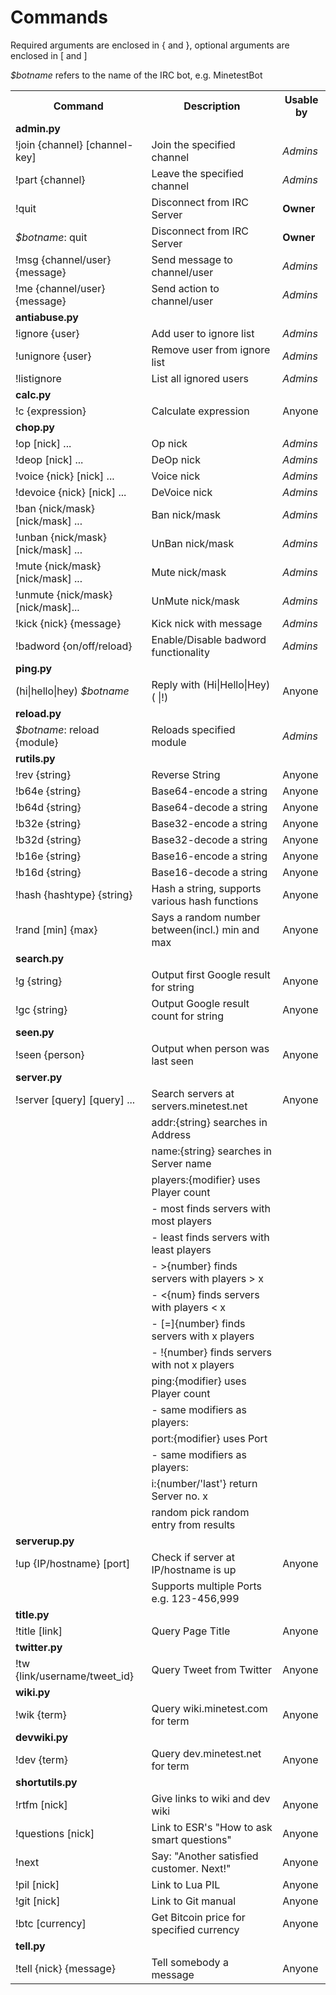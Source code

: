 Commands
========
Required arguments are enclosed in { and }, optional arguments are enclosed in [ and ]

<i>$botname</i> refers to the name of the IRC bot, e.g. MinetestBot

<table>
    <tr> <th>Command</th>                            <th>Description</th>                                     <th>Usable by</th>    </tr>
    <tr> <td><b>admin.py</b></td>                    <td></td>                                                <td></td>              </tr>
    <tr> <td>!join {channel} [channel-key]</td>      <td>Join the specified channel</td>                      <td><i>Admins</i></td> </tr>
    <tr> <td>!part {channel}</td>                    <td>Leave the specified channel</td>                     <td><i>Admins</i></td> </tr>
    <tr> <td>!quit</td>                              <td>Disconnect from IRC Server</td>                      <td><b>Owner</b></td>  </tr>
    <tr> <td><i>$botname</i>: quit</td>              <td>Disconnect from IRC Server</td>                      <td><b>Owner</b></td>  </tr>
    <tr> <td>!msg {channel/user} {message}</td>      <td>Send message to channel/user</td>                    <td><i>Admins</i></td> </tr>
    <tr> <td>!me {channel/user} {message}</td>       <td>Send action to channel/user</td>                     <td><i>Admins</i></td> </tr>
    <tr> <td><b>antiabuse.py</b></td>                <td></td>                                                <td></td>              </tr>
    <tr> <td>!ignore {user}</td>                     <td>Add user to ignore list</td>                         <td><i>Admins</i></td> </tr>
    <tr> <td>!unignore {user}</td>                   <td>Remove user from ignore list</td>                    <td><i>Admins</i></td> </tr>
    <tr> <td>!listignore</td>                        <td>List all ignored users</td>                          <td><i>Admins</i></td> </tr>
    <tr> <td><b>calc.py</b></td>                     <td></td>                                                <td></td>              </tr>
    <tr> <td>!c {expression}</td>                    <td>Calculate expression</td>                            <td>Anyone</td>        </tr>
    <tr> <td><b>chop.py</b></td>                     <td></td>                                                <td></td>              </tr>
    <tr> <td>!op [nick] ...</td>                     <td>Op nick</td>                                         <td><i>Admins</i></td> </tr>
    <tr> <td>!deop [nick] ...</td>                   <td>DeOp nick</td>                                       <td><i>Admins</i></td> </tr>
    <tr> <td>!voice {nick} [nick] ...</td>           <td>Voice nick</td>                                      <td><i>Admins</i></td> </tr>
    <tr> <td>!devoice {nick} [nick] ...</td>         <td>DeVoice nick</td>                                    <td><i>Admins</i></td> </tr>
    <tr> <td>!ban {nick/mask} [nick/mask] ...</td>   <td>Ban nick/mask</td>                                   <td><i>Admins</i></td> </tr>
    <tr> <td>!unban {nick/mask} [nick/mask] ...</td> <td>UnBan nick/mask</td>                                 <td><i>Admins</i></td> </tr>
    <tr> <td>!mute {nick/mask} [nick/mask] ...</td>  <td>Mute nick/mask</td>                                  <td><i>Admins</i></td> </tr>
    <tr> <td>!unmute {nick/mask} [nick/mask]...</td> <td>UnMute nick/mask</td>                                <td><i>Admins</i></td> </tr>
    <tr> <td>!kick {nick} {message}</td>             <td>Kick nick with message</td>                          <td><i>Admins</i></td> </tr>
    <tr> <td>!badword {on/off/reload}</td>           <td>Enable/Disable badword functionality</td>            <td><i>Admins</i></td> </tr>
    <tr> <td><b>ping.py</b></td>                     <td></td>                                                <td></td>              </tr>
    <tr> <td>(hi|hello|hey) <i>$botname</i></td>     <td>Reply with (Hi|Hello|Hey)( |!)</td>                  <td>Anyone</td>        </tr>
    <tr> <td><b>reload.py</b></td>                   <td></td>                                                <td></td>              </tr>
    <tr> <td><i>$botname</i>: reload {module}</td>   <td>Reloads specified module</td>                        <td><i>Admins</i></td> </tr>
    <tr> <td><b>rutils.py</b></td>                   <td></td>                                                <td></td>              </tr>
    <tr> <td>!rev {string}</td>                      <td>Reverse String</td>                                  <td>Anyone</td>        </tr>
    <tr> <td>!b64e {string}</td>                     <td>Base64-encode a string</td>                          <td>Anyone</td>        </tr>
    <tr> <td>!b64d {string}</td>                     <td>Base64-decode a string</td>                          <td>Anyone</td>        </tr>
    <tr> <td>!b32e {string}</td>                     <td>Base32-encode a string</td>                          <td>Anyone</td>        </tr>
    <tr> <td>!b32d {string}</td>                     <td>Base32-decode a string</td>                          <td>Anyone</td>        </tr>
    <tr> <td>!b16e {string}</td>                     <td>Base16-encode a string</td>                          <td>Anyone</td>        </tr>
    <tr> <td>!b16d {string}</td>                     <td>Base16-decode a string</td>                          <td>Anyone</td>        </tr>
    <tr> <td>!hash {hashtype} {string}</td>          <td>Hash a string, supports various hash functions</td>  <td>Anyone</td>        </tr>
    <tr> <td>!rand [min] {max}</td>                  <td>Says a random number between(incl.) min and max</td> <td>Anyone</td>        </tr>
    <tr> <td><b>search.py</b></td>                   <td></td>                                                <td></td>              </tr>
    <tr> <td>!g {string}</td>                        <td>Output first Google result for string</td>           <td>Anyone</td>        </tr>
    <tr> <td>!gc {string}</td>                       <td>Output Google result count for string</td>           <td>Anyone</td>        </tr>
    <tr> <td><b>seen.py</b></td>                     <td></td>                                                <td></td>              </tr>
    <tr> <td>!seen {person}</td>                     <td>Output when person was last seen</td>                <td>Anyone</td>        </tr>
    <tr> <td><b>server.py</b></td>                   <td></td>                                                <td></td>              </tr>
    <tr> <td>!server [query] [query] ...</td>        <td>Search servers at servers.minetest.net</td>          <td>Anyone</td>        </tr>
    <tr> <td></td>                                   <td>addr:{string} searches in Address</td>               <td></td>              </tr>
    <tr> <td></td>                                   <td>name:{string} searches in Server name</td>           <td></td>              </tr>
    <tr> <td></td>                                   <td>players:{modifier} uses Player count</td>            <td></td>              </tr>
    <tr> <td></td>                                   <td>- most finds servers with most players</td>          <td></td>              </tr>
    <tr> <td></td>                                   <td>- least finds servers with least players</td>        <td></td>              </tr>
    <tr> <td></td>                                   <td>- >{number} finds servers with players > x</td>      <td></td>              </tr>
    <tr> <td></td>                                   <td>- &lt;{num} finds servers with players &lt; x</td>   <td></td>              </tr>
    <tr> <td></td>                                   <td>- [=]{number} finds servers with x players</td>      <td></td>              </tr>
    <tr> <td></td>                                   <td>- !{number} finds servers with not x players</td>    <td></td>              </tr>
    <tr> <td></td>                                   <td>ping:{modifier} uses Player count</td>               <td></td>              </tr>
    <tr> <td></td>                                   <td>- same modifiers as players:</td>                    <td></td>              </tr>
    <tr> <td></td>                                   <td>port:{modifier} uses Port</td>                       <td></td>              </tr>
    <tr> <td></td>                                   <td>- same modifiers as players:</td>                    <td></td>              </tr>
    <tr> <td></td>                                   <td>i:{number/'last'} return Server no. x</td>           <td></td>              </tr>
    <tr> <td></td>                                   <td>random pick random entry from results</td>           <td></td>              </tr>
    <tr> <td><b>serverup.py</b></td>                 <td></td>                                                <td></td>              </tr>
    <tr> <td>!up {IP/hostname} [port]</td>           <td>Check if server at IP/hostname is up</td>            <td>Anyone</td>        </tr>
    <tr> <td></td>                                   <td>Supports multiple Ports e.g. 123-456,999</td>        <td></td>              </tr>
    <tr> <td><b>title.py</b></td>                    <td></td>                                                <td></td>              </tr>
    <tr> <td>!title [link]</td>                      <td>Query Page Title</td>                                <td>Anyone</td>        </tr>
    <tr> <td><b>twitter.py</b></td>                  <td></td>                                                <td></td>              </tr>
    <tr> <td>!tw {link/username/tweet_id}</td>       <td>Query Tweet from Twitter</td>                        <td>Anyone</td>        </tr>
    <tr> <td><b>wiki.py</b></td>                     <td></td>                                                <td></td>              </tr>
    <tr> <td>!wik {term}</td>                        <td>Query wiki.minetest.com for term</td>                <td>Anyone</td>        </tr>
    <tr> <td><b>devwiki.py</b></td>                  <td></td>                                                <td></td>              </tr>
    <tr> <td>!dev {term}</td>                        <td>Query dev.minetest.net for term</td>                 <td>Anyone</td>        </tr>
    <tr> <td><b>shortutils.py</b></td>               <td></td>                                                <td></td>              </tr>
    <tr> <td>!rtfm [nick]</td>                       <td>Give links to wiki and dev wiki</td>                 <td>Anyone</td>        </tr>
    <tr> <td>!questions [nick]</td>                  <td>Link to ESR's "How to ask smart questions"</td>      <td>Anyone</td>        </tr>
    <tr> <td>!next</td>                              <td>Say: "Another satisfied customer. Next!"</td>        <td>Anyone</td>        </tr>
    <tr> <td>!pil [nick]</td>                        <td>Link to Lua PIL</td>                                 <td>Anyone</td>        </tr>
    <tr> <td>!git [nick]</td>                        <td>Link to Git manual</td>                              <td>Anyone</td>        </tr>
    <tr> <td>!btc [currency]</td>                    <td>Get Bitcoin price for specified currency</td>        <td>Anyone</td>        </tr>
    <tr> <td><b>tell.py</b></td>                     <td></td>                                                <td></td>              </tr>
    <tr> <td>!tell {nick} {message}</td>             <td>Tell somebody a message</td>                         <td>Anyone</td>        </tr>
</table>
